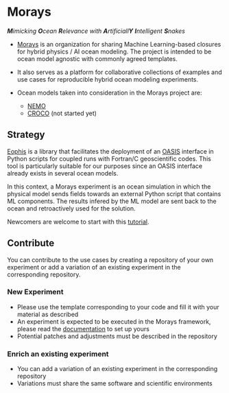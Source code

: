 # Morays

_**M**imicking **O**cean **R**elevance with **A**rtificiall**Y** **I**ntelligent **S**nakes_

- [Morays](https://morays-doc.readthedocs.io/en/latest/index.html) is an organization for sharing Machine Learning-based closures for hybrid physics / AI ocean modeling. The project is intended to be ocean model agnostic with commonly agreed templates.

- It also serves as a platform for collaborative collections of examples and use cases for reproducible hybrid ocean modeling experiments.

- Ocean models taken into consideration in the Morays project are:
    - [NEMO](https://www.nemo-ocean.eu/)
    - [CROCO](https://www.croco-ocean.org/) (not started yet)


## Strategy

[Eophis](https://github.com/meom-group/eophis/) is a library that facilitates the deployment of an [OASIS](https://oasis.cerfacs.fr/en/) interface in Python scripts for coupled runs with Fortran/C geoscientific codes. This tool is particularly suitable for our purposes since an OASIS interface already exists in several ocean models.

In this context, a Morays experiment is an ocean simulation in which the physical model sends fields towards an external Python script that contains ML components. The results infered by the ML model are sent back to the ocean and retroactively used for the solution.

Newcomers are welcome to start with this [tutorial](https://morays-doc.readthedocs.io/en/latest/getting_started.html).

## Contribute

You can contribute to the use cases by creating a repository of your own experiment or add a variation of an existing experiment in the corresponding repository.

### New Experiment

- Please use the template corresponding to your code and fill it with your material as described
- An experiment is expected to be executed in the Morays framework, please read the [documentation](https://morays-doc.readthedocs.io/en/latest/index.html) to set up yours
- Potential patches and adjustments must be described in the repository


### Enrich an existing experiment

- You can add a variation of an existing experiment in the corresponding repository
- Variations must share the same software and scientific environments
